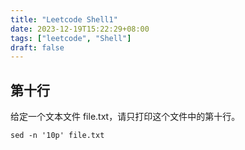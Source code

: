 ```yaml
---
title: "Leetcode Shell1"
date: 2023-12-19T15:22:29+08:00
tags: ["leetcode", "Shell"]
draft: false
---
```


## 第十行

给定一个文本文件 file.txt，请只打印这个文件中的第十行。

```
sed -n '10p' file.txt
```